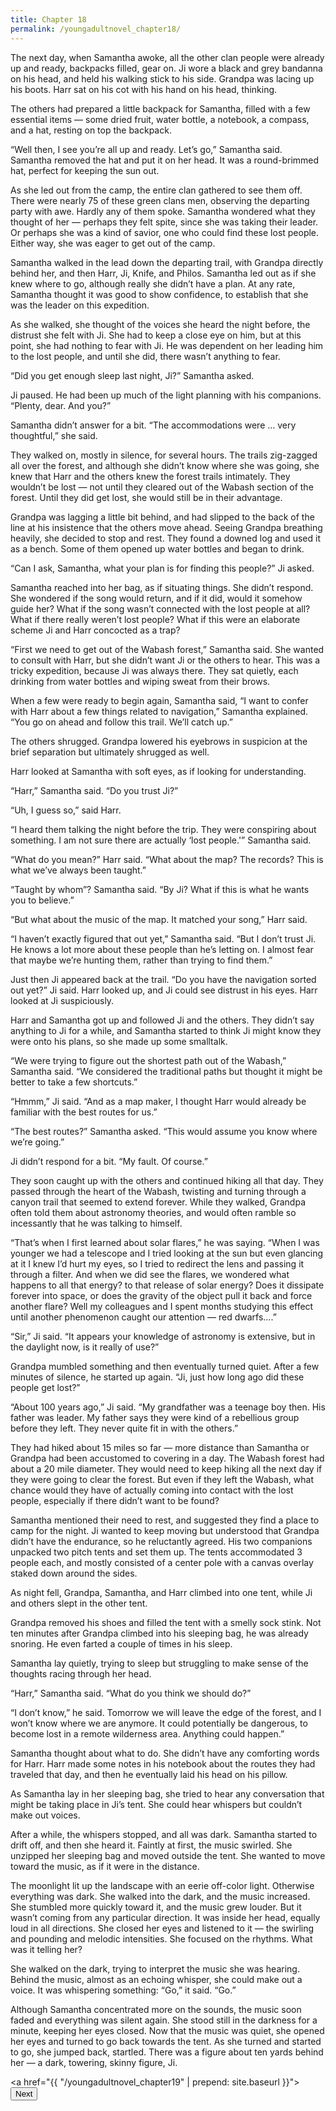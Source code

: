 ```yaml
---
title: Chapter 18
permalink: /youngadultnovel_chapter18/
---
```


The next day, when Samantha awoke, all the other clan people were already up and ready, backpacks filled, gear on. Ji wore a black and grey bandanna on his head, and held his walking stick to his side. Grandpa was lacing up his boots. Harr sat on his cot with his hand on his head, thinking.

The others had prepared a little backpack for Samantha, filled with a few essential items — some dried fruit, water bottle, a notebook, a compass, and a hat, resting on top the backpack.

“Well then, I see you’re all up and ready. Let’s go,” Samantha said. Samantha removed the hat and put it on her head. It was a round-brimmed hat, perfect for keeping the sun out.

As she led out from the camp, the entire clan gathered to see them off. There were nearly 75 of these green clans men, observing the departing party with awe. Hardly any of them spoke. Samantha wondered what they thought of her — perhaps they felt spite, since she was taking their leader. Or perhaps she was a kind of savior, one who could find these lost people. Either way, she was eager to get out of the camp.

Samantha walked in the lead down the departing trail, with Grandpa directly behind her, and then Harr, Ji, Knife, and Philos. Samantha led out as if she knew where to go, although really she didn’t have a plan. At any rate, Samantha thought it was good to show confidence, to establish that she was the leader on this expedition.

As she walked, she thought of the voices she heard the night before, the distrust she felt with Ji. She had to keep a close eye on him, but at this point, she had nothing to fear with Ji. He was dependent on her leading him to the lost people, and until she did, there wasn’t anything to fear.

“Did you get enough sleep last night, Ji?” Samantha asked.

Ji paused. He had been up much of the light planning with his companions. “Plenty, dear. And you?”

Samantha didn’t answer for a bit. “The accommodations were … very thoughtful,” she said.

They walked on, mostly in silence, for several hours. The trails zig-zagged all over the forest, and although she didn’t know where she was going, she knew that Harr and the others knew the forest trails intimately. They wouldn’t be lost — not until they cleared out of the Wabash section of the forest. Until they did get lost, she would still be in their advantage.

Grandpa was lagging a little bit behind, and had slipped to the back of the line at his insistence that the others move ahead. Seeing Grandpa breathing heavily, she decided to stop and rest. They found a downed log and used it as a bench. Some of them opened up water bottles and began to drink.

“Can I ask, Samantha, what your plan is for finding this people?” Ji asked.

Samantha reached into her bag, as if situating things. She didn’t respond. She wondered if the song would return, and if it did, would it somehow guide her? What if the song wasn’t connected with the lost people at all? What if there really weren’t lost people? What if this were an elaborate scheme Ji and Harr concocted as a trap?

“First we need to get out of the Wabash forest,” Samantha said. She wanted to consult with Harr, but she didn’t want Ji or the others to hear. This was a tricky expedition, because Ji was always there. They sat quietly, each drinking from water bottles and wiping sweat from their brows.

When a few were ready to begin again, Samantha said, “I want to confer with Harr about a few things related to navigation,” Samantha explained. “You go on ahead and follow this trail. We’ll catch up.”

The others shrugged. Grandpa lowered his eyebrows in suspicion at the brief separation but ultimately shrugged as well.

Harr looked at Samantha with soft eyes, as if looking for understanding.

“Harr,” Samantha said. “Do you trust Ji?”

“Uh, I guess so,” said Harr.

“I heard them talking the night before the trip. They were conspiring about something. I am not sure there are actually ‘lost people.'” Samantha said.

“What do you mean?” Harr said. “What about the map? The records? This is what we’ve always been taught.”

“Taught by whom”? Samantha said. “By Ji? What if this is what he wants you to believe.”

“But what about the music of the map. It matched your song,” Harr said.

“I haven’t exactly figured that out yet,” Samantha said. “But I don’t trust Ji. He knows a lot more about these people than he’s letting on. I almost fear that maybe we’re hunting them, rather than trying to find them.”

Just then Ji appeared back at the trail. “Do you have the navigation sorted out yet?” Ji said. Harr looked up, and Ji could see distrust in his eyes. Harr looked at Ji suspiciously.

Harr and Samantha got up and followed Ji and the others. They didn’t say anything to Ji for a while, and Samantha started to think Ji might know they were onto his plans, so she made up some smalltalk.

“We were trying to figure out the shortest path out of the Wabash,” Samantha said. “We considered the traditional paths but thought it might be better to take a few shortcuts.”

“Hmmm,” Ji said. “And as a map maker, I thought Harr would already be familiar with the best routes for us.”

“The best routes?” Samantha asked. “This would assume you know where we’re going.”

Ji didn’t respond for a bit. “My fault. Of course.”

They soon caught up with the others and continued hiking all that day. They passed through the heart of the Wabash, twisting and turning through a canyon trail that seemed to extend forever. While they walked, Grandpa often told them about astronomy theories, and would often ramble so incessantly that he was talking to himself.

“That’s when I first learned about solar flares,” he was saying. “When I was younger we had a telescope and I tried looking at the sun but even glancing at it I knew I’d hurt my eyes, so I tried to redirect the lens and passing it through a filter. And when we did see the flares, we wondered what happens to all that energy? to that release of solar energy? Does it dissipate forever into space, or does the gravity of the object pull it back and force another flare? Well my colleagues and I spent months studying this effect until another phenomenon caught our attention — red dwarfs….”

“Sir,” Ji said. “It appears your knowledge of astronomy is extensive, but in the daylight now, is it really of use?”

Grandpa mumbled something and then eventually turned quiet. After a few minutes of silence, he started up again. “Ji, just how long ago did these people get lost?”

“About 100 years ago,” Ji said. “My grandfather was a teenage boy then. His father was leader. My father says they were kind of a rebellious group before they left. They never quite fit in with the others.”

They had hiked about 15 miles so far — more distance than Samantha or Grandpa had been accustomed to covering in a day. The Wabash forest had about a 20 mile diameter. They would need to keep hiking all the next day if they were going to clear the forest. But even if they left the Wabash, what chance would they have of actually coming into contact with the lost people, especially if there didn’t want to be found?

Samantha mentioned their need to rest, and suggested they find a place to camp for the night. Ji wanted to keep moving but understood that Grandpa didn’t have the endurance, so he reluctantly agreed. His two companions unpacked two pitch tents and set them up. The tents accommodated 3 people each, and mostly consisted of a center pole with a canvas overlay staked down around the sides.

As night fell, Grandpa, Samantha, and Harr climbed into one tent, while Ji and others slept in the other tent.

Grandpa removed his shoes and filled the tent with a smelly sock stink. Not ten minutes after Grandpa climbed into his sleeping bag, he was already snoring. He even farted a couple of times in his sleep.

Samantha lay quietly, trying to sleep but struggling to make sense of the thoughts racing through her head.

“Harr,” Samantha said. “What do you think we should do?”

“I don’t know,” he said. Tomorrow we will leave the edge of the forest, and I won’t know where we are anymore. It could potentially be dangerous, to become lost in a remote wilderness area. Anything could happen.”

Samantha thought about what to do. She didn’t have any comforting words for Harr. Harr made some notes in his notebook about the routes they had traveled that day, and then he eventually laid his head on his pillow.

As Samantha lay in her sleeping bag, she tried to hear any conversation that might be taking place in Ji’s tent. She could hear whispers but couldn’t make out voices.

After a while, the whispers stopped, and all was dark. Samantha started to drift off, and then she heard it. Faintly at first, the music swirled. She unzipped her sleeping bag and moved outside the tent. She wanted to move toward the music, as if it were in the distance.

The moonlight lit up the landscape with an eerie off-color light. Otherwise everything was dark. She walked into the dark, and the music increased. She stumbled more quickly toward it, and the music grew louder. But it wasn’t coming from any particular direction. It was inside her head, equally loud in all directions. She closed her eyes and listened to it — the swirling and pounding and melodic intensities. She focused on the rhythms. What was it telling her?

She walked on the dark, trying to interpret the music she was hearing. Behind the music, almost as an echoing whisper, she could make out a voice. It was whispering something: “Go,” it said. “Go.”

Although Samantha concentrated more on the sounds, the music soon faded and everything was silent again. She stood still in the darkness for a minute, keeping her eyes closed. Now that the music was quiet, she opened her eyes and turned to go back towards the tent. As she turned and started to go, she  jumped back, startled. There was a figure about ten yards behind her — a dark, towering, skinny figure, Ji.

<a href="{{ "/youngadultnovel_chapter19" | prepend: site.baseurl }}"><button type="button" class="btn btn-warning">Next</button></a>



